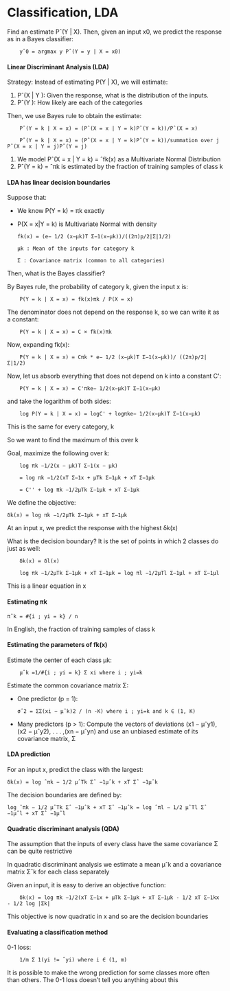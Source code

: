 #  Classification, LDA

   Find an estimate Pˆ(Y | X). Then, given an input x0, we predict the response as in a Bayes classifier:
   
        yˆ0 = argmax y Pˆ(Y = y | X = x0)
    
   #### Linear Discriminant Analysis (LDA)
   
   Strategy: Instead of estimating P(Y | X), we will estimate:
  
  1. Pˆ(X | Y ): Given the response, what is the distribution of the inputs.
  2. Pˆ(Y ): How likely are each of the categories
  
  Then, we use Bayes rule to obtain the estimate:
  
        Pˆ(Y = k | X = x) = (Pˆ(X = x | Y = k)Pˆ(Y = k))/Pˆ(X = x)
        
        Pˆ(Y = k | X = x) = (Pˆ(X = x | Y = k)Pˆ(Y = k))/summation over j Pˆ(X = x | Y = j)Pˆ(Y = j)
  
  
  1. We model Pˆ(X = x | Y = k) = ˆfk(x) as a Multivariate Normal Distribution
  2. Pˆ(Y = k) = ˆπk is estimated by the fraction of training samples of class k
  
  #### LDA has linear decision boundaries
  
  Suppose that:
  
  * We know P(Y = k) = πk exactly
  
  * P(X = x|Y = k) is Multivariate Normal with density
  
        fk(x) = (e− 1/2 (x−µk)T Σ−1(x−µk))/((2π)p/2|Σ|1/2)
        
        µk : Mean of the inputs for category k
        
        Σ : Covariance matrix (common to all categories)
        
  Then, what is the Bayes classifier?
  
  By Bayes rule, the probability of category k, given the input x is:
  
        P(Y = k | X = x) = fk(x)πk / P(X = x)
    
  The denominator does not depend on the response k, so we can write it as a constant:
  
        P(Y = k | X = x) = C × fk(x)πk
        
  Now, expanding fk(x):
  
        P(Y = k | X = x) = Cπk * e− 1/2 (x−µk)T Σ−1(x−µk))/ ((2π)p/2|Σ|1/2)

  Now, let us absorb everything that does not depend on k into a constant C':
  
        P(Y = k | X = x) = C'πke− 1/2(x−µk)T Σ−1(x−µk)
  
  and take the logarithm of both sides:
  
        log P(Y = k | X = x) = logC' + logπke− 1/2(x−µk)T Σ−1(x−µk)
  
  This is the same for every category, k
  
  So we want to find the maximum of this over k
  
  Goal, maximize the following over k:
  
        log πk −1/2(x − µk)T Σ−1(x − µk)
  
        = log πk −1/2(xT Σ−1x + µTk Σ−1µk + xT Σ−1µk
        
        = C'' + log πk −1/2µTk Σ−1µk + xT Σ−1µk
  
  We define the objective:
  
    δk(x) = log πk −1/2µTk Σ−1µk + xT Σ−1µk
    
  At an input x, we predict the response with the highest δk(x)
  
  What is the decision boundary? It is the set of points in which 2 classes do just as well:
  
        δk(x) = δl(x)
        
        log πk −1/2µTk Σ−1µk + xT Σ−1µk = log πl −1/2µTl Σ−1µl + xT Σ−1µl
        
  This is a linear equation in x
  
  
  #### Estimating πk
  
    πˆk = #{i ; yi = k} / n
    
  In English, the fraction of training samples of class k
  
  #### Estimating the parameters of fk(x)
  
  Estimate the center of each class µk:
  
        µˆk =1/#{i ; yi = k} Σ xi where i ; yi=k
        
  Estimate the common covariance matrix Σ:
  
  * One predictor (p = 1):
  
        σˆ2 = ΣΣ(xi − µˆk)2 / (n -K) where i ; yi=k and k ∈ (1, K)
  
  * Many predictors (p > 1): Compute the vectors of deviations (x1 − µˆy1),(x2 − µˆy2), . . . ,(xn − µˆyn) and use an unbiased estimate of its covariance matrix, Σ
  
  #### LDA prediction
  
  For an input x, predict the class with the largest:
  
    δk(x) = log ˆπk − 1/2 µˆTk Σˆ −1µˆk + xT Σˆ −1µˆk
    
  The decision boundaries are defined by:
  
    log ˆπk − 1/2 µˆTk Σˆ −1µˆk + xT Σˆ −1µˆk = log ˆπl − 1/2 µˆTl Σˆ −1µˆl + xT Σˆ −1µˆl
    
  #### Quadratic discriminant analysis (QDA)
  
  The assumption that the inputs of every class have the same covariance Σ can be quite restrictive
  
  In quadratic discriminant analysis we estimate a mean µˆk and a covariance matrix Σˆk for each class separately
  
  Given an input, it is easy to derive an objective function:
  
        δk(x) = log πk −1/2(xT Σ−1x + µTk Σ−1µk + xT Σ−1µk - 1/2 xT Σ−1kx - 1/2 log |Σk|
        
  This objective is now quadratic in x and so are the decision boundaries
  
  #### Evaluating a classification method
  
  0-1 loss:
  
        1/m Σ 1(yi != ˆyi) where i ∈ (1, m)
        
  It is possible to make the wrong prediction for some classes more often than others. The 0-1 loss doesn’t tell you anything about this
  
  